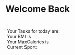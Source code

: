 <h1>Welcome Back<h1 id="name"></h1></h1>
<div style="padding: 5px;">
    <div>Your Tasks for today are:<div>
    <div id="tasks"></div>
</div>
<div>Your BMI is <div id="BMI"></div></div>
<div>Your MaxCalories is <div id="MAXCAL"></div></div>
<div>Current Sport: <div id="currentsport"></div></div>

<!--TO DO -->

<!--Takes the data from your acount and puts it into each div -->
<!-- Make the code for it-->
<script>
    function profile() {
        fetch("");
        // PLAN FOR CODE
        // After Correct login we will assign the user var to the username to get the key for the JSON
        // Then it will take the the data from the JSON and assign it to the proper id
        // EX: document.getElementById("BMI").value; = datafromJSON (not real code)
    }
</script>